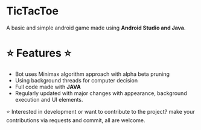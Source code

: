 # TicTacToe

A basic and simple android game made using **Android Studio and Java**.

# ⭐ Features ⭐
* Bot uses Minimax algorithm approach with alpha beta pruning
* Using background threads for computer decision
* Full code made with **JAVA**
* Regularly updated with major changes with appearance, background execution and UI elements.


⭐ Interested in development or want to contribute to the project? make your contributions via requests and commit, all are welcome.
